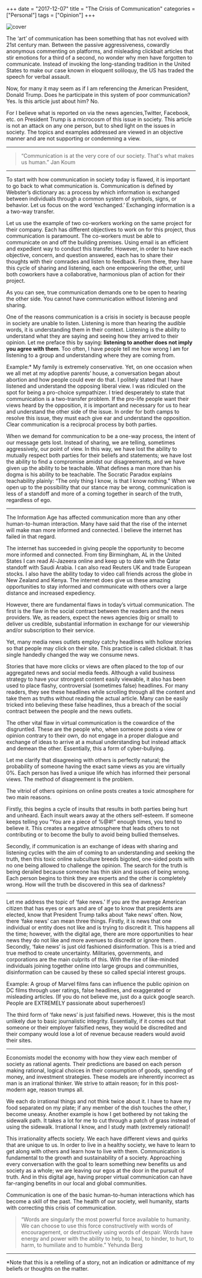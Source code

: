 +++
date = "2017-12-07"
title = "The Crisis of Communication"
categories = ["Personal"]
tags = ["Opinion"]
+++

![cover](/images/photo-1492720026177-f0bfb64d9541.webp "image")

The ‘art’ of communication has been something that has not evolved with 21st century man. Between the passive aggressiveness, cowardly anonymous commenting on platforms, and misleading clickbait articles that stir emotions for a third of a second, no wonder why men have forgotten to communicate. Instead of invoking the long-standing tradition in the United States to make our case known in eloquent soliloquy, the US has traded the speech for verbal assault.

Now, for many it may seem as if I am referencing the American President, Donald Trump. Does he participate in this system of poor communication? Yes. Is this article just about him? No.

For I believe what is reported on via the news agencies,Twitter, Facebook, etc. on President Trump is a microcosm of this issue in society. This article is not an attack on any one person, but to shed light on the issues in society. The topics and examples addressed are viewed in an objective manner and are not supporting or condemning a view.

<hr />

<blockquote>“Communication is at the very core of our society. That's what makes us human.” Jan Koum</blockquote>

<hr />

To start with how communication in society today is flawed, it is important to go back to what communication is. Communication is defined by Webster’s dictionary as: a process by which information is exchanged between individuals through a common system of symbols, signs, or behavior. Let us focus on the word ‘exchanged.’ Exchanging information is a a two-way transfer.

Let us use the example of two co-workers working on the same project for their company. Each has different objectives to work on for this project, thus communication is paramount. The co-workers must be able to communicate on and off the building premises. Using email is an efficient and expedient way to conduct this transfer. However, in order to have each objective, concern, and question answered, each has to share their thoughts with their comrades and listen to feedback. From there, they have this cycle of sharing and listening, each one empowering the other, until both coworkers have a collaborative, harmonious plan of action for their project.

As you can see, true communication demands one to be open to hearing the other side. You cannot have communication without listening and sharing.

One of the reasons communication is a crisis in society is because people in society are unable to listen. Listening is more than hearing the audible words, it is understanding them in their context. Listening is the ability to understand what they are saying and seeing how they arrived to their opinion. Let me preface this by saying: <strong>listening to another does not imply you agree with them</strong>. Too often, I have people tell me how wrong I am for listening to a group and understanding where they are coming from.

Example:* My family is extremely conservative. Yet, on one occasion when we all met at my adoptive parents’ house, a conversation began about abortion and how people could ever do that. I politely stated that I have listened and understand the opposing liberal view. I was ridiculed on the spot for being a pro-choice sympathizer. I tried desperately to state that communication is a two-transfer problem. If the pro-life people want their views heard by the opposition, it is important and necessary for us to hear and understand the other side of the issue. In order for both camps to resolve this issue, they must each give ear and understand the opposition. Clear communication is a reciprocal process by both parties.

When we demand for communication to be a one-way process, the intent of our message gets lost. Instead of sharing, we are telling, sometimes aggressively, our point of view. In this way, we have lost the ability to mutually respect both parties for their beliefs and statements; we have lost the ability to find a compromise amidst our disagreements, and we have given up the ability to be teachable. What defines a man more than his dogma is his ability to be teachable. The Socratic Paradox explains teachability plainly: “The only thing I know, is that I know nothing.” When we open up to the possibility that our stance may be wrong, communication is less of a standoff and more of a coming together in search of the truth, regardless of ego.

<hr />

The Information Age has affected communication more than any other human-to-human interaction. Many have said that the rise of the internet will make man more informed and connected. I believe the internet has failed in that regard.

The internet has succeeded in giving people the opportunity to become more informed and connected. From tiny Birmingham, AL in the United States I can read Al-Jazeera online and keep up to date with the Qatar standoff with Saudi Arabia. I can also read Reuters UK and trade European stocks. I also have the ability today to video call friends across the globe in New Zealand and Kenya. The internet does give us these amazing opportunities to stay informed and communicate with others over a large distance and increased expediency.

However, there are fundamental flaws in today’s virtual communication. The first is the flaw in the social contract between the readers and the news providers. We, as readers, expect the news agencies (big or small) to deliver us credible, substantial information in exchange for our viewership and/or subscription to their service.

Yet, many media news outlets employ catchy headlines with hollow stories so that people may click on their site. This practice is called clickbait. It has single handedly changed the way we consume news.

Stories that have more clicks or views are often placed to the top of our aggregated news and social media feeds. Although a valid business strategy to have your strongest content easily viewable, it also has been used to place flashy, controversial (sometimes false) headlines. For many readers, they see these headlines while scrolling through all the content and take them as truths without reading the actual article. Many can be easily tricked into believing these false headlines, thus a breach of the social contract between the people and the news outlets.

The other vital flaw in virtual communication is the cowardice of the disgruntled. These are the people who, when someone posts a view or opinion contrary to their own, do not engage in a proper dialogue and exchange of ideas to arrive at a mutual understanding but instead attack and demean the other. Essentially, this a form of cyber-bullying.

Let me clarify that disagreeing with others is perfectly natural; the probability of someone having the exact same views as you are virtually 0%. Each person has lived a unique life which has informed their personal views. The method of disagreement is the problem.

The vitriol of others opinions on online posts creates a toxic atmosphere for two main reasons.

Firstly, this begins a cycle of insults that results in both parties being hurt and unheard. Each insult wears away at the others self-esteem. If someone keeps telling you “You are a piece of %@#!” enough times, you tend to believe it. This creates a negative atmosphere that leads others to not contributing or to become the bully to avoid being bullied themselves.

Secondly, if communication is an exchange of ideas with sharing and listening cycles with the aim of coming to an understanding and seeking the truth, then this toxic online subculture breeds bigoted, one-sided posts with no one being allowed to challenge the opinion. The search for the truth is being derailed because someone has thin skin and issues of being wrong. Each person begins to think they are experts and the other is completely wrong. How will the truth be discovered in this sea of darkness?

<hr />

Let me address the topic of ‘fake news.’ If you are the average American citizen that has eyes or ears and are of age to know that presidents are elected, know that President Trump talks about ‘fake news’ often. Now, there ‘fake news’ can mean three things. Firstly, it is news that one individual or entity does not like and is trying to discredit it. This happens all the time; however, with the digital age, there are more opportunities to hear news they do not like and more avenues to discredit or ignore them . Secondly, ‘fake news’ is just old fashioned disinformation. This is a tried and true method to create uncertainty. Militaries, governments, and corporations are the main culprits of this. With the rise of like-minded individuals joining together online into large groups and communities, disinformation can be caused by these so called special interest groups.

Example: A group of Marvel films fans can influence the public opinion on DC films through user ratings, false headlines, and exaggerated or misleading articles. (If you do not believe me, just do a quick google search. People are EXTREMELY passionate about superheroes!)

The third form of ‘fake news’ is just falsified news. However, this is the most unlikely due to basic journalistic integrity. Essentially, if it comes out that someone or their employer falsified news, they would be discredited and their company would lose a lot of revenue because readers would avoid their sites.

<hr />

Economists model the economy with how they view each member of society as rational agents. Their predictions are based on each person making rational, logical choices in their consumption of goods, spending of money, and investment strategies. These models are inherently incorrect as man is an irrational thinker. We strive to attain reason; for in this post-modern age, reason trumps all.

We each do irrational things and not think twice about it. I have to have my food separated on my plate; if any member of the dish touches the other, I become uneasy. Another example is how I get bothered by not taking the sidewalk path. It takes a lot for me to cut through a patch of grass instead of using the sidewalk. Irrational I know, and I study math (extremely rational)!

This irrationality affects society. We each have different views and quirks that are unique to us. In order to live in a healthy society, we have to learn to get along with others and learn how to live with them. Communication is fundamental to the growth and sustainability of a society. Approaching every conversation with the goal to learn something new benefits us and society as a whole; we are leaving our egos at the door in the pursuit of truth. And in this digital age, having proper virtual communication can have far-ranging benefits in our local and global communities.

Communication is one of the basic human-to-human interactions which has become a skill of the past. The health of our society, well humanity, starts with correcting this crisis of communication.

<blockquote>“Words are singularly the most powerful force available to humanity. We can choose to use this force constructively with words of encouragement, or destructively using words of despair. Words have energy and power with the ability to help, to heal, to hinder, to hurt, to harm, to humiliate and to humble.”
Yehunda Berg</blockquote>

<hr />

*Note that this is a retelling of a story, not an indication or admittance of my beliefs or thoughts on the matter.
